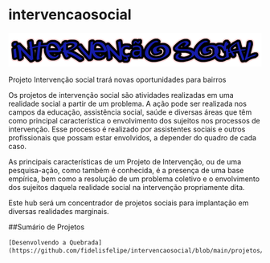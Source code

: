 # intervencaosocial

![alt text](https://github.com/fidelisfelipe/intervencaosocial/blob/main/assets/intervencao_logo.png?raw=true)

Projeto Intervenção social trará novas oportunidades para bairros 

Os projetos de intervenção social são atividades realizadas em uma realidade social a partir de um problema. 
A ação pode ser realizada nos campos da educação, assistência social, saúde e diversas áreas que têm como principal característica
o envolvimento dos sujeitos nos processos de intervenção. 
Esse processo é realizado por assistentes sociais e outros profissionais que possam estar envolvidos, a depender do quadro de cada caso.

As principais características de um Projeto de Intervenção, ou de uma pesquisa-ação, como também é conhecida, é a presença de uma base empírica, 
bem como a resolução de um problema coletivo e o envolvimento dos sujeitos daquela realidade social na intervenção propriamente dita.

Este hub será um concentrador de projetos sociais para implantação em diversas realidades marginais.

##Sumário de Projetos

	[Desenvolvendo a Quebrada](https://github.com/fidelisfelipe/intervencaosocial/blob/main/projetos/desenvolvendo_a_quebrada/README.md)

